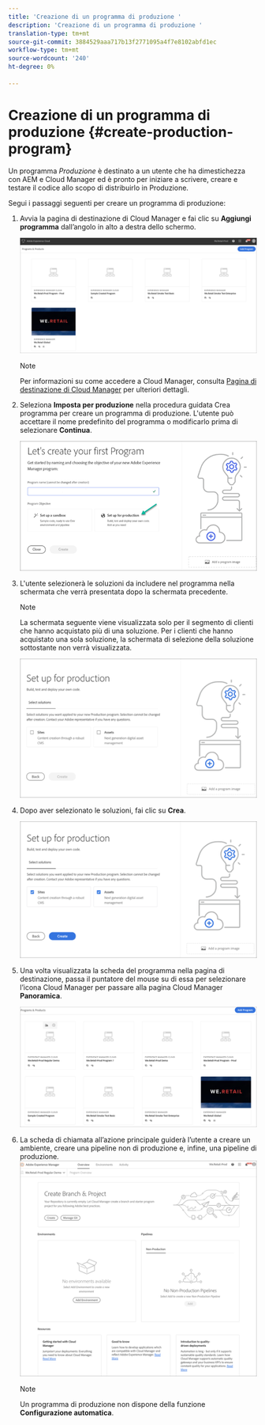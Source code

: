 ```yaml
---
title: 'Creazione di un programma di produzione '
description: 'Creazione di un programma di produzione '
translation-type: tm+mt
source-git-commit: 3884529aaa717b13f2771095a4f7e8102abfd1ec
workflow-type: tm+mt
source-wordcount: '240'
ht-degree: 0%

---
```



# Creazione di un programma di produzione {#create-production-program}

Un programma *Produzione* è destinato a un utente che ha dimestichezza con AEM e Cloud Manager ed è pronto per iniziare a scrivere, creare e testare il codice allo scopo di distribuirlo in Produzione.

Segui i passaggi seguenti per creare un programma di produzione:

1. Avvia la pagina di destinazione di Cloud Manager e fai clic su **Aggiungi programma** dall’angolo in alto a destra dello schermo.

   ![](assets/first_timelogin1.png)

   >[!NOTE]
   >Per informazioni su come accedere a Cloud Manager, consulta [Pagina di destinazione di Cloud Manager](/help/onboarding/getting-access-to-aem-in-cloud/first-time-login.md) per ulteriori dettagli.

1. Seleziona **Imposta per produzione** nella procedura guidata Crea programma per creare un programma di produzione. L&#39;utente può accettare il nome predefinito del programma o modificarlo prima di selezionare **Continua**.

   ![](assets/create-prod1.png)

1. L&#39;utente selezionerà le soluzioni da includere nel programma nella schermata che verrà presentata dopo la schermata precedente.



   >[!NOTE]
   >
   >La schermata seguente viene visualizzata solo per il segmento di clienti che hanno acquistato più di una soluzione. Per i clienti che hanno acquistato una sola soluzione, la schermata di selezione della soluzione sottostante non verrà visualizzata.

   ![](assets/set-up-prod2.png)

1. Dopo aver selezionato le soluzioni, fai clic su **Crea**.

   ![](assets/set-up-prod3.png)

1. Una volta visualizzata la scheda del programma nella pagina di destinazione, passa il puntatore del mouse su di essa per selezionare l’icona Cloud Manager per passare alla pagina Cloud Manager **Panoramica**.

   ![](assets/set-up-prod4.png)

1. La scheda di chiamata all’azione principale guiderà l’utente a creare un ambiente, creare una pipeline non di produzione e, infine, una pipeline di produzione.
   ![](assets/set-up-prod5.png)


   >[!NOTE]
   >
   >Un programma di produzione non dispone della funzione **Configurazione automatica**.